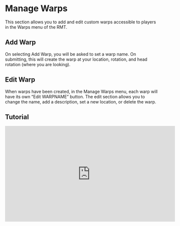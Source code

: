 # Manage Warps

This section allows you to add and edit custom warps accessible to players in the Warps menu of the RMT.

## Add Warp
On selecting Add Warp, you will be asked to set a warp name. On submitting, this will create the warp at your location, rotation, and head rotation (where you are looking).

## Edit Warp
When warps have been created, in the Manage Warps menu, each warp will have its own “Edit WARPNAME” button. The edit section allows you to change the name, add a description, set a new location, or delete the warp.

## Tutorial
<iframe width="560" height="315" src="https://www.youtube.com/embed/f9dQegArmWI?si=przMcFGabIy9dluD&amp;start=531" title="YouTube video player" frameborder="0" allow="accelerometer; autoplay; clipboard-write; encrypted-media; gyroscope; picture-in-picture; web-share" referrerpolicy="strict-origin-when-cross-origin" allowfullscreen></iframe>